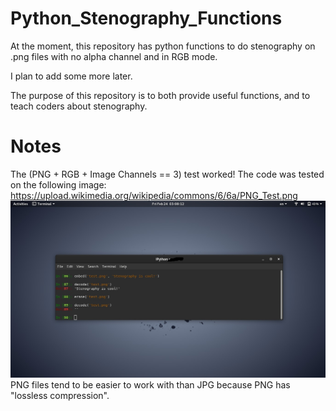 # Python_Stenography_Functions
At the moment, this repository has python functions to do stenography on .png files with no alpha channel and in RGB mode.

I plan to add some more later.

The purpose of this repository is to both provide useful functions, and to teach coders about stenography.

# Notes
The (PNG + RGB + Image Channels == 3) test worked!
The code was tested on the following image: https://upload.wikimedia.org/wikipedia/commons/6/6a/PNG_Test.png
<br />
<img height="" width="" src="https://raw.githubusercontent.com/ZianElijahSmith/Python_Stenography_Functions/main/test1.png" />
<br />
PNG files tend to be easier to work with than JPG because PNG has "lossless compression".


